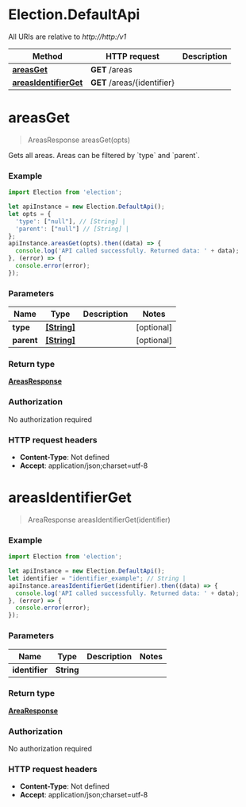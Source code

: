 # Election.DefaultApi

All URIs are relative to *http://http:/v1*

Method | HTTP request | Description
------------- | ------------- | -------------
[**areasGet**](DefaultApi.md#areasGet) | **GET** /areas | 
[**areasIdentifierGet**](DefaultApi.md#areasIdentifierGet) | **GET** /areas/{identifier} | 


<a name="areasGet"></a>
# **areasGet**
> AreasResponse areasGet(opts)



Gets all areas. Areas can be filtered by &#x60;type&#x60; and &#x60;parent&#x60;.

### Example
```javascript
import Election from 'election';

let apiInstance = new Election.DefaultApi();
let opts = {
  'type': ["null"], // [String] | 
  'parent': ["null"] // [String] | 
};
apiInstance.areasGet(opts).then((data) => {
  console.log('API called successfully. Returned data: ' + data);
}, (error) => {
  console.error(error);
});

```

### Parameters

Name | Type | Description  | Notes
------------- | ------------- | ------------- | -------------
 **type** | [**[String]**](String.md)|  | [optional] 
 **parent** | [**[String]**](String.md)|  | [optional] 

### Return type

[**AreasResponse**](AreasResponse.md)

### Authorization

No authorization required

### HTTP request headers

 - **Content-Type**: Not defined
 - **Accept**: application/json;charset=utf-8

<a name="areasIdentifierGet"></a>
# **areasIdentifierGet**
> AreaResponse areasIdentifierGet(identifier)



### Example
```javascript
import Election from 'election';

let apiInstance = new Election.DefaultApi();
let identifier = "identifier_example"; // String | 
apiInstance.areasIdentifierGet(identifier).then((data) => {
  console.log('API called successfully. Returned data: ' + data);
}, (error) => {
  console.error(error);
});

```

### Parameters

Name | Type | Description  | Notes
------------- | ------------- | ------------- | -------------
 **identifier** | **String**|  | 

### Return type

[**AreaResponse**](AreaResponse.md)

### Authorization

No authorization required

### HTTP request headers

 - **Content-Type**: Not defined
 - **Accept**: application/json;charset=utf-8

